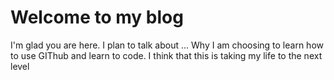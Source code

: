 # Welcome to my blog

I'm glad you are here. I plan to talk about ...
Why I am choosing to learn how to use GIThub and learn to code.
I think that this is taking my life to the next level
